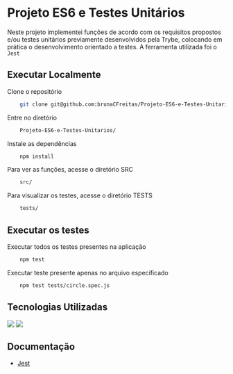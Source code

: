 # Projeto ES6 e Testes Unitários

Neste projeto implementei funções de acordo com os requisitos propostos e/ou testes unitários previamente desenvolvidos pela Trybe, colocando em prática o desenvolvimento orientado a testes. A ferramenta utilizada foi o `Jest`


## Executar Localmente

Clone o repositório

```bash
    git clone git@github.com:brunaCFreitas/Projeto-ES6-e-Testes-Unitarios.git
```
Entre no diretório

```bash
    Projeto-ES6-e-Testes-Unitarios/
```

Instale as dependências

```bash
    npm install
```

Para ver as funções, acesse o diretório SRC

```bash
    src/
```

Para visualizar os testes, acesse o diretório TESTS

```bash
    tests/
```

## Executar os testes

Executar todos os testes presentes na aplicação

```bash
    npm test
```

Executar teste presente apenas no arquivo especificado

```bash
    npm test tests/circle.spec.js
```

## Tecnologias Utilizadas

  <img src="https://img.shields.io/badge/JavaScript-F7DF1E?style=for-the-badge&logo=javascript&logoColor=black">
  <img src="https://img.shields.io/badge/Jest-323330?style=for-the-badge&logo=Jest&logoColor=white">

## Documentação

* [Jest](https://jestjs.io/pt-BR/docs/getting-started)
